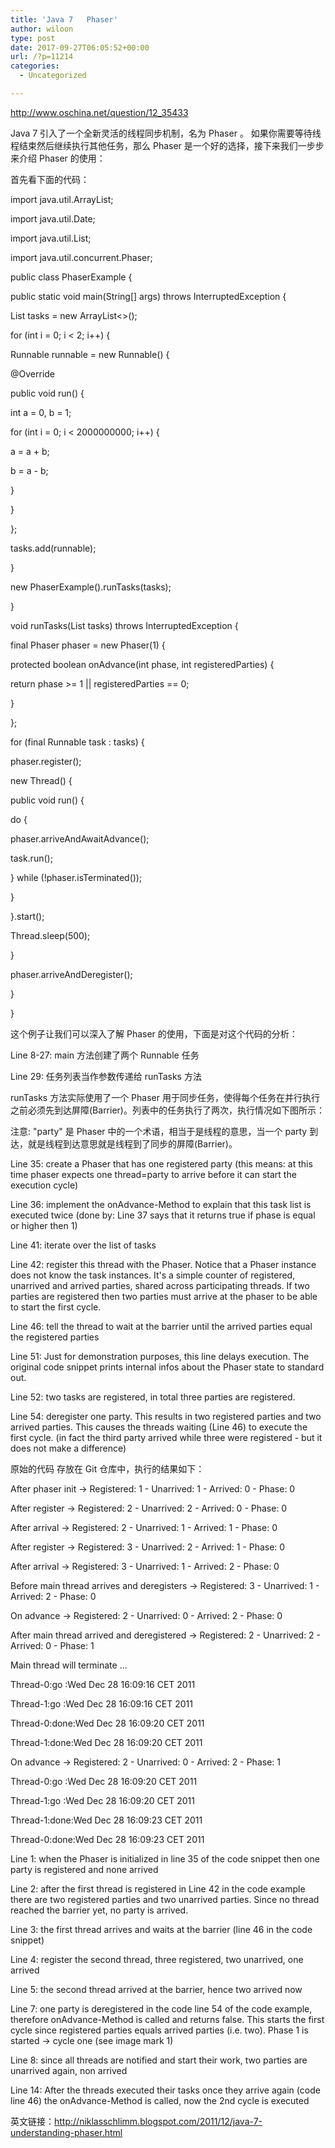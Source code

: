 ```yaml
---
title: 'Java 7   Phaser'
author: wiloon
type: post
date: 2017-09-27T06:05:52+00:00
url: /?p=11214
categories:
  - Uncategorized

---
```

http://www.oschina.net/question/12_35433

Java 7 引入了一个全新灵活的线程同步机制，名为 Phaser 。 如果你需要等待线程结束然后继续执行其他任务，那么 Phaser 是一个好的选择，接下来我们一步步来介绍 Phaser 的使用：

首先看下面的代码：

import java.util.ArrayList;
  
import java.util.Date;
  
import java.util.List;
  
import java.util.concurrent.Phaser;

public class PhaserExample {

public static void main(String[] args) throws InterruptedException {

List<runnable> tasks = new ArrayList<>();

for (int i = 0; i < 2; i++) {

Runnable runnable = new Runnable() {
      
@Override
      
public void run() {
       
int a = 0, b = 1;
       
for (int i = 0; i < 2000000000; i++) {
        
a = a + b;
        
b = a - b;
       
}
      
}
     
};

tasks.add(runnable);

}

new PhaserExample().runTasks(tasks);

}

void runTasks(List<runnable> tasks) throws InterruptedException {

final Phaser phaser = new Phaser(1) {
     
protected boolean onAdvance(int phase, int registeredParties) {
      
return phase >= 1 || registeredParties == 0;
     
}
    
};

for (final Runnable task : tasks) {
     
phaser.register();
     
new Thread() {
      
public void run() {
       
do {
        
phaser.arriveAndAwaitAdvance();
        
task.run();
       
} while (!phaser.isTerminated());
      
}
     
}.start();
     
Thread.sleep(500);
    
}

phaser.arriveAndDeregister();
   
}

}
  
这个例子让我们可以深入了解 Phaser 的使用，下面是对这个代码的分析：

Line 8-27: main 方法创建了两个 Runnable 任务
  
Line 29: 任务列表当作参数传递给 runTasks 方法

runTasks 方法实际使用了一个 Phaser 用于同步任务，使得每个任务在并行执行之前必须先到达屏障(Barrier)。列表中的任务执行了两次，执行情况如下图所示：

注意: "party" 是 Phaser 中的一个术语，相当于是线程的意思，当一个 party 到达，就是线程到达意思就是线程到了同步的屏障(Barrier)。
  
Line 35: create a Phaser that has one registered party (this means: at this time phaser expects one thread=party to arrive before it can start the execution cycle)
  
Line 36: implement the onAdvance-Method to explain that this task list is executed twice (done by: Line 37 says that it returns true if phase is equal or higher then 1)
  
Line 41: iterate over the list of tasks
  
Line 42: register this thread with the Phaser. Notice that a Phaser instance does not know the task instances. It's a simple counter of registered, unarrived and arrived parties, shared across participating threads. If two parties are registered then two parties must arrive at the phaser to be able to start the first cycle.
  
Line 46: tell the thread to wait at the barrier until the arrived parties equal the registered parties
  
Line 51: Just for demonstration purposes, this line delays execution. The original code snippet prints internal infos about the Phaser state to standard out.
  
Line 52: two tasks are registered, in total three parties are registered.
  
Line 54: deregister one party. This results in two registered parties and two arrived parties. This causes the threads waiting (Line 46) to execute the first cycle. (in fact the third party arrived while three were registered - but it does not make a difference)

原始的代码 存放在 Git 仓库中，执行的结果如下：
  
After phaser init -> Registered: 1 - Unarrived: 1 - Arrived: 0 - Phase: 0
  
After register -> Registered: 2 - Unarrived: 2 - Arrived: 0 - Phase: 0
  
After arrival -> Registered: 2 - Unarrived: 1 - Arrived: 1 - Phase: 0
  
After register -> Registered: 3 - Unarrived: 2 - Arrived: 1 - Phase: 0
  
After arrival -> Registered: 3 - Unarrived: 1 - Arrived: 2 - Phase: 0
  
Before main thread arrives and deregisters -> Registered: 3 - Unarrived: 1 - Arrived: 2 - Phase: 0
  
On advance -> Registered: 2 - Unarrived: 0 - Arrived: 2 - Phase: 0
  
After main thread arrived and deregistered -> Registered: 2 - Unarrived: 2 - Arrived: 0 - Phase: 1
  
Main thread will terminate ...
  
Thread-0:go :Wed Dec 28 16:09:16 CET 2011
  
Thread-1:go :Wed Dec 28 16:09:16 CET 2011
  
Thread-0:done:Wed Dec 28 16:09:20 CET 2011
  
Thread-1:done:Wed Dec 28 16:09:20 CET 2011
  
On advance -> Registered: 2 - Unarrived: 0 - Arrived: 2 - Phase: 1
  
Thread-0:go :Wed Dec 28 16:09:20 CET 2011
  
Thread-1:go :Wed Dec 28 16:09:20 CET 2011
  
Thread-1:done:Wed Dec 28 16:09:23 CET 2011
  
Thread-0:done:Wed Dec 28 16:09:23 CET 2011
  
Line 1: when the Phaser is initialized in line 35 of the code snippet then one party is registered and none arrived
  
Line 2: after the first thread is registered in Line 42 in the code example there are two registered parties and two unarrived parties. Since no thread reached the barrier yet, no party is arrived.
  
Line 3: the first thread arrives and waits at the barrier (line 46 in the code snippet)
  
Line 4: register the second thread, three registered, two unarrived, one arrived
  
Line 5: the second thread arrived at the barrier, hence two arrived now
  
Line 7: one party is deregistered in the code line 54 of the code example, therefore onAdvance-Method is called and returns false. This starts the first cycle since registered parties equals arrived parties (i.e. two). Phase 1 is started -> cycle one (see image mark 1)
  
Line 8: since all threads are notified and start their work, two parties are unarrived again, non arrived
  
Line 14: After the threads executed their tasks once they arrive again (code line 46) the onAdvance-Method is called, now the 2nd cycle is executed

英文链接：http://niklasschlimm.blogspot.com/2011/12/java-7-understanding-phaser.html
